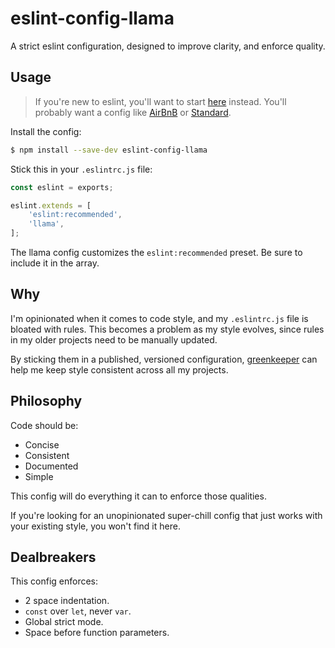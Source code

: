 # eslint-config-llama

A strict eslint configuration, designed to improve clarity, and enforce quality.

## Usage
> If you're new to eslint, you'll want to start [here](http://eslint.org/docs/user-guide/getting-started) instead. You'll probably want a config like [AirBnB](https://github.com/airbnb/javascript/tree/master/packages/eslint-config-airbnb) or [Standard](https://github.com/feross/eslint-config-standard).

Install the config:

```sh
$ npm install --save-dev eslint-config-llama
```

Stick this in your `.eslintrc.js` file:

```js
const eslint = exports;

eslint.extends = [
	'eslint:recommended',
	'llama',
];
```

The llama config customizes the `eslint:recommended` preset. Be sure to include it in the array.

## Why
I'm opinionated when it comes to code style, and my `.eslintrc.js` file is bloated with rules. This becomes a problem as my style evolves, since rules in my older projects need to be manually updated.

By sticking them in a published, versioned configuration, [greenkeeper](https://greenkeeper.io/) can help me keep style consistent across all my projects.

## Philosophy
Code should be:

- Concise
- Consistent
- Documented
- Simple

This config will do everything it can to enforce those qualities.

If you're looking for an unopinionated super-chill config that just works with your existing style, you won't find it here.

## Dealbreakers
This config enforces:
- 2 space indentation.
- `const` over `let`, never `var`.
- Global strict mode.
- Space before function parameters.
